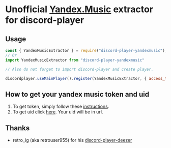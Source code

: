 # Unofficial [Yandex.Music](https://music.yandex.com) extractor for discord-player

## Usage

```js
const { YandexMusicExtractor } = require("discord-player-yandexmusic");
// Or
import YandexMusicExtractor from "discord-player-yandexmusic"

// Also do not forget to import discord-player and create player.

discordplayer.useMainPlayer().register(YandexMusicExtractor, { access_token: "yourToken", uid: "yourUid_number" });
```

## How to get your yandex music token and uid

1. To get token, simply follow these [instructions](https://github.com/MarshalX/yandex-music-api/discussions/513).
2. To get uid click [here](https://mail.yandex.ru/). Your uid will be in url.

## Thanks
- retro_ig (aka retrouser955) for his [discord-player-deezer](https://github.com/retrouser955/discord-player-deezer)